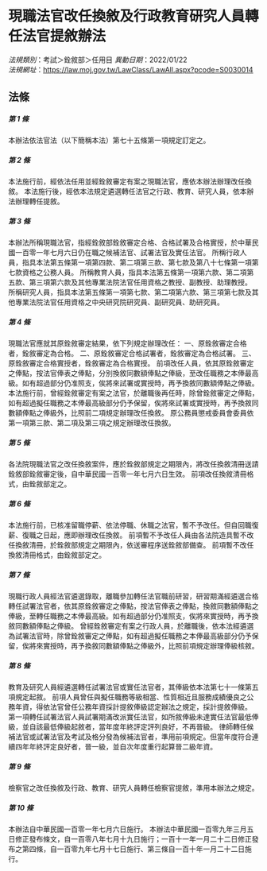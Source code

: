 # 現職法官改任換敘及行政教育研究人員轉任法官提敘辦法

*法規類別*：考試＞銓敘部＞任用目
*異動日期*：2022/01/22  
*法規網址*：https://law.moj.gov.tw/LawClass/LawAll.aspx?pcode=S0030014



## 法條
##### 第 1 條
本辦法依法官法（以下簡稱本法）第七十五條第一項規定訂定之。

##### 第 2 條
本法施行前，經依法任用並經銓敘審定有案之現職法官，應依本辦法辦理改任換敘。
本法施行後，經依本法規定遴選轉任法官之行政、教育、研究人員，依本辦法辦理轉任提敘。

##### 第 3 條
本辦法所稱現職法官，指經銓敘部銓敘審定合格、合格試署及合格實授，於中華民國一百零一年七月六日仍在職之候補法官、試署法官及實任法官。
所稱行政人員，指具本法第五條第一項第四款、第二項第三款、第七款及第八十七條第一項第七款資格之公務人員。
所稱教育人員，指具本法第五條第一項第六款、第二項第五款、第三項第六款及其他專業法院法官任用資格之教授、副教授、助理教授。
所稱研究人員，指具本法第五條第一項第七款、第二項第六款、第三項第七款及其他專業法院法官任用資格之中央研究院研究員、副研究員、助研究員。

##### 第 4 條
現職法官應就其原銓敘審定結果，依下列規定辦理改任：
一、原銓敘審定合格者，銓敘審定為合格。
二、原銓敘審定合格試署者，銓敘審定為合格試署。
三、原銓敘審定合格實授者，銓敘審定為合格實授。
前項改任人員，依其原銓敘審定之俸點，按法官俸表之俸點，分別換敘同數額俸點之俸級，至改任職務之本俸最高級。如有超過部分仍准照支，俟將來試署或實授時，再予換敘同數額俸點之俸級。
本法施行前，曾經銓敘審定有案之法官，於離職後再任時，除曾銓敘審定之俸點，如有超過擬任職務之本俸最高級部分仍予保留，俟將來試署或實授時，再予換敘同數額俸點之俸級外，比照前二項規定辦理改任換敘。
原公務員懲戒委員會委員依第一項第三款、第二項及第三項之規定辦理改任換敘。

##### 第 5 條
各法院現職法官之改任換敘案件，應於銓敘部規定之期限內，將改任換敘清冊送請銓敘部銓敘審定後，自中華民國一百零一年七月六日生效。
前項改任換敘清冊格式，由銓敘部定之。

##### 第 6 條
本法施行前，已核准留職停薪、依法停職、休職之法官，暫不予改任。但自回職復薪、復職之日起，應即辦理改任換敘。
前項暫不予改任人員由各法院造具暫不改任換敘清冊，於銓敘部規定之期限內，依送審程序送銓敘部備查。
前項暫不改任換敘清冊格式，由銓敘部定之。

##### 第 7 條
現職行政人員經法官遴選錄取，離職參加轉任法官職前研習，研習期滿經遴選合格轉任試署法官者，依其原銓敘審定之俸點，按法官俸表之俸點，換敘同數額俸點之俸級，至轉任職務之本俸最高級。如有超過部分仍准照支，俟將來實授時，再予換敘同數額俸點之俸級。
曾經銓敘審定有案之行政人員，於離職後，依本法經遴選為試署法官時，除曾銓敘審定之俸點，如有超過擬任職務之本俸最高級部分仍予保留，俟將來實授時，再予換敘同數額俸點之俸級外，比照前項規定辦理俸級核敘。

##### 第 8 條
教育及研究人員經遴選轉任試署法官或實任法官者，其俸級依本法第七十一條第五項規定起敘。
前項人員曾任與擬任職務等級相當、性質相近且服務成績優良之公務年資，得依法官曾任公務年資採計提敘俸級認定辦法之規定，採計提敘俸級。
第一項轉任試署法官人員試署期滿改派實任法官，如所敘俸級未達實任法官最低俸級，並自該最低俸級起敘者，當年度年終評定評列良好，不再晉級。
律師轉任候補法官或試署法官及考試及格分發為候補法官者，準用前項規定。但當年度符合連續四年年終評定良好者，晉一級，並自次年度重行起算晉二級年資。

##### 第 9 條
檢察官之改任換敘及行政、教育、研究人員轉任檢察官提敘，準用本辦法之規定。

##### 第 10 條
本辦法自中華民國一百零一年七月六日施行。
本辦法中華民國一百零九年三月五日修正發布條文，自一百零八年七月十九日施行；一百十一年一月二十二日修正發布之第四條，自一百零九年七月十七日施行、第三條自一百十年一月二十二日施行。


